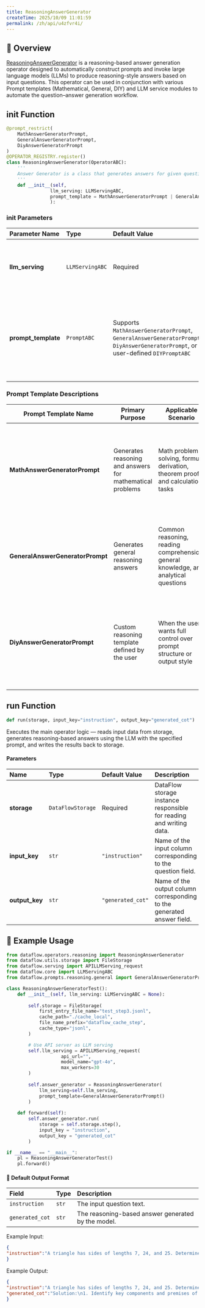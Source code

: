 ```yaml
---
title: ReasoningAnswerGenerator
createTime: 2025/10/09 11:01:59
permalink: /zh/api/u4zfvr4i/
---
```


## 📘 Overview

[ReasoningAnswerGenerator](https://github.com/OpenDCAI/DataFlow/blob/main/dataflow/operators/reasoning/generate/reasoning_answer_generator.py) is a reasoning-based answer generation operator designed to automatically construct prompts and invoke large language models (LLMs) to produce reasoning-style answers based on input questions.
This operator can be used in conjunction with various Prompt templates (Mathematical, General, DIY) and LLM service modules to automate the question–answer generation workflow.

## **init** Function

```python
@prompt_restrict(
    MathAnswerGeneratorPrompt,
    GeneralAnswerGeneratorPrompt,
    DiyAnswerGeneratorPrompt
)
@OPERATOR_REGISTRY.register()
class ReasoningAnswerGenerator(OperatorABC):
    '''
    Answer Generator is a class that generates answers for given questions.
    '''
    def __init__(self,
                llm_serving: LLMServingABC,
                prompt_template = MathAnswerGeneratorPrompt | GeneralAnswerGeneratorPrompt | DiyAnswerGeneratorPrompt | DIYPromptABC
                ):
```

### init Parameters

| Parameter Name      | Type            | Default Value                                                                                                                    | Description                                                                                                      |
| :------------------ | :-------------- | :------------------------------------------------------------------------------------------------------------------------------- | :--------------------------------------------------------------------------------------------------------------- |
| **llm_serving**     | `LLMServingABC` | Required                                                                                                                         | Instance of the LLM service used to perform reasoning and answer generation.                                     |
| **prompt_template** | `PromptABC`     | Supports `MathAnswerGeneratorPrompt`, `GeneralAnswerGeneratorPrompt`, `DiyAnswerGeneratorPrompt`, or user-defined `DIYPromptABC` | Prompt template object used to construct the input prompt. Supports mathematical, general, and custom templates. |

### Prompt Template Descriptions

| Prompt Template Name             | Primary Purpose                                           | Applicable Scenario                                                                  | Key Features                                                                                                                            |
| -------------------------------- | --------------------------------------------------------- | ------------------------------------------------------------------------------------ | --------------------------------------------------------------------------------------------------------------------------------------- |
| **MathAnswerGeneratorPrompt**    | Generates reasoning and answers for mathematical problems | Math problem solving, formula derivation, theorem proofs, and calculation tasks      | Built-in math-specific template emphasizing logical reasoning and formula representation, supporting step-by-step reasoning structures. |
| **GeneralAnswerGeneratorPrompt** | Generates general reasoning answers                       | Common reasoning, reading comprehension, general knowledge, and analytical questions | Highly versatile template supporting multi-domain logical reasoning and fluent natural language generation.                             |
| **DiyAnswerGeneratorPrompt**     | Custom reasoning template defined by the user             | When the user wants full control over prompt structure or output style               | Allows user-defined prompts and generation rules for maximum flexibility and controllability; can be integrated with system parameters. |

## run Function

```python
def run(storage, input_key="instruction", output_key="generated_cot")
```

Executes the main operator logic — reads input data from storage, generates reasoning-based answers using the LLM with the specified prompt, and writes the results back to storage.

#### Parameters

| Name           | Type              | Default Value     | Description                                                            |
| :------------- | :---------------- | :---------------- | :--------------------------------------------------------------------- |
| **storage**    | `DataFlowStorage` | Required          | DataFlow storage instance responsible for reading and writing data.    |
| **input_key**  | `str`             | `"instruction"`   | Name of the input column corresponding to the question field.          |
| **output_key** | `str`             | `"generated_cot"` | Name of the output column corresponding to the generated answer field. |

## 🧠 Example Usage

```python
from dataflow.operators.reasoning import ReasoningAnswerGenerator
from dataflow.utils.storage import FileStorage
from dataflow.serving import APILLMServing_request
from dataflow.core import LLMServingABC
from dataflow.prompts.reasoning.general import GeneralAnswerGeneratorPrompt

class ReasoningAnswerGeneratorTest():
    def __init__(self, llm_serving: LLMServingABC = None):
        
        self.storage = FileStorage(
            first_entry_file_name="test_step3.jsonl",
            cache_path="./cache_local",
            file_name_prefix="dataflow_cache_step",
            cache_type="jsonl",
        )

        # Use API server as LLM serving
        self.llm_serving = APILLMServing_request(
                    api_url="",
                    model_name="gpt-4o",
                    max_workers=30
        )
        
        self.answer_generator = ReasoningAnswerGenerator(
            llm_serving=self.llm_serving,
            prompt_template=GeneralAnswerGeneratorPrompt()
        )
        
    def forward(self):
        self.answer_generator.run(
            storage = self.storage.step(),
            input_key = "instruction", 
            output_key = "generated_cot"
        )

if __name__ == "__main__":
    pl = ReasoningAnswerGeneratorTest()
    pl.forward()
```

#### 🧾 Default Output Format

| Field           | Type  | Description                                        |
| :-------------- | :---- | :------------------------------------------------- |
| `instruction`   | `str` | The input question text.                           |
| `generated_cot` | `str` | The reasoning-based answer generated by the model. |

Example Input:

```json
{
"instruction":"A triangle has sides of lengths 7, 24, and 25. Determine if it is a right triangle."
}
```

Example Output:

```json
{
"instruction":"A triangle has sides of lengths 7, 24, and 25. Determine if it is a right triangle.",
"generated_cot":"Solution:\n1. Identify key components and premises of the task\n→ Sides of the triangle are 7, 24, and 25.\n\n2. Apply relevant principles, theorems, or methods with step-by-step derivation or argument\n→ Use the Pythagorean theorem for a right triangle: a^2 + b^2 = c^2.\n→ Assume 25 is the hypotenuse (largest side), then check: 7^2 + 24^2 = 25^2.\n\n3. Perform any necessary calculations or logical checks with intermediate verification\n→ Calculate 7^2: 7^2 = 49.\n→ Calculate 24^2: 24^2 = 576.\n→ Calculate 25^2: 25^2 = 625.\n→ Verify: 49 + 576 = 625.\n\n4. Present the final answer or conclusion in a clear, unambiguous notation\n→ Since 7^2 + 24^2 = 25^2 holds true, the triangle is a right triangle.\n→ The triangle is a right triangle: \\\\boxed{\\text{Yes}}."
}
```
